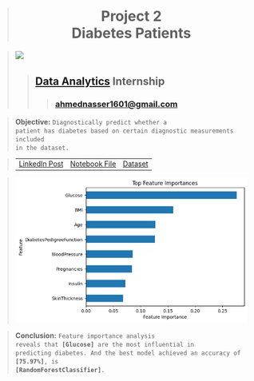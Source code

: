 > <h1 align="center">Project 2<br><b>Diabetes Patients</b></h1>

> [<img height=100 src="https://lh6.googleusercontent.com/FfFC3NgZ12Q8rOD9B_HuVWwhkbzHsY64IL-jz2F6aCdN8PYVst0Tt4_qbKxXRoW_cdvTvkp2rqagB-ZKQem-oGk=w16383">](https://www.meriskill.com)
>> ## **[Data Analytics](https://github.com/AhmedNasser1601/Data-Analytics) Internship**
>>> ### **[ahmednasser1601@gmail.com](mailto:ahmednasser1601@gmail.com)**

> **Objective:** <code>Diagnostically predict whether a patient has diabetes based on certain diagnostic measurements included in the dataset.</code>

> <table align="center"><tr><td><a href="">LinkedIn Post</a></td><td><a href="Diabetes-Patients.ipynb">Notebook File</a></td><td><a href="Diabetes.csv">Dataset</a></td></tr></table>

> <img src="Diabetes-Patients.jpg"/>

> **Conclusion:** <code>Feature importance analysis reveals that **[Glucose]** are the most influential in predicting diabetes. And the best model achieved an accuracy of **[75.97%]**, is **[RandomForestClassifier]**.</code>
